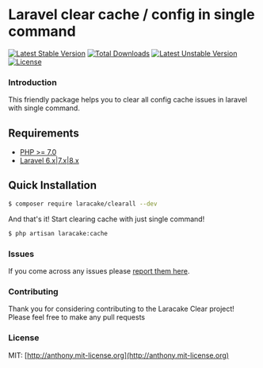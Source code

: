 # Laravel clear cache / config in single command

[![Latest Stable Version](https://poser.pugx.org/laracake/clearall/v)](//packagist.org/packages/laracake/clearall) [![Total Downloads](https://poser.pugx.org/laracake/clearall/downloads)](//packagist.org/packages/laracake/clearall) [![Latest Unstable Version](https://poser.pugx.org/laracake/clearall/v/unstable)](//packagist.org/packages/laracake/clearall) [![License](https://poser.pugx.org/laracake/clearall/license)](//packagist.org/packages/laracake/clearall)

### Introduction
This friendly package helps you to clear all config cache issues in laravel with single command.

## Requirements
- [PHP >= 7.0](http://php.net/)
- [Laravel 6.x|7.x|8.x](https://github.com/laravel/framework)

## Quick Installation
```bash
$ composer require laracake/clearall --dev
```

And that's it! Start clearing cache with just single command!

```bash
$ php artisan laracake:cache
```

### Issues

If you come across any issues please [report them here](https://github.com/laracake/laravel-clearall/issues).

### Contributing

Thank you for considering contributing to the Laracake Clear project! Please feel free to make any pull requests

### License

MIT: [http://anthony.mit-license.org](http://anthony.mit-license.org)
